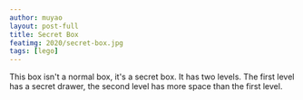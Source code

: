 ```yaml
---
author: muyao
layout: post-full
title: Secret Box
featimg: 2020/secret-box.jpg
tags: [lego]
---
```


This box isn't a normal box, it's a secret box. It has two levels. The first
level has a secret drawer, the second level has more space than the first level.
